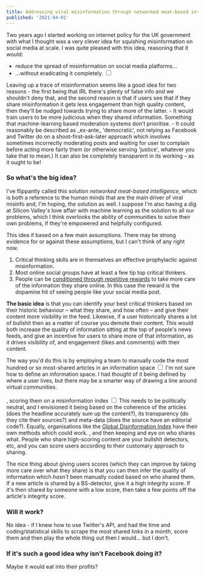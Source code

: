 ```yaml
---
title: Addressing viral misinformation through networked meat-based intelligence
published: '2021-04-01'
---
```


Two years ago I started working on internet policy for the UK government with what I thought was a very clever idea for squishing misinformation on social media at scale. I was quite pleased with this idea, reasoning that it would:
- reduce the spread of misinformation on social media platforms...
- ...without eradicating it completely.<label for="sn-1" class="margin-toggle sidenote-number"></label>
<input type="checkbox"
       id="sn-1"
       class="margin-toggle"/>
<span class="sidenote">
    Leaving up a trace of misinformation seems like a good idea for two reasons - the first being that IRL there's plenty of false info and we shouldn't deny that, and the second reason is that if users see that if they share misinformation it gets less engagement than high quality content, then they'll be nudged towards trying to share more of the latter.
</span>
- It would train users to be more judicious when they shared information. Something that machine-learning based moderation systems don't prioritise.
- It could reasonably be described as  _ex-ante_ 'democratic', not relying as Facebook and Twitter do on a shoot-first-ask-later approach which involves sometimes incorrectly moderating posts and waiting for user to complain before acting more fairly them (or otherwise serving 'justice', whatever you take that to mean.) It can also be completely transparent in its working – as it ought to be!

### So what's the big idea?

I've flippantly called this solution *networked meat-based intelligence*, which is both a reference to the human minds that are the main driver of viral misinfo and, I'm hoping, the solution as well. I suppose I'm also having a dig at Silicon Valley's love affair with machine learning as the solution to all our problems, which I think overlooks the ability of communities to solve their own problems, if they're empowered and helpfully configured.

This idea if based on a few main assumptions. There may be strong evidence for or against these assumptions, but I can't think of any right now.
1. Critical thinking skills are in themselves an effective prophylactic against misinformation.
2. Most online social groups have at least a few tip top critical thinkers.
3. People can be [conditioned through repetitive rewards](https://www.youtube.com/watch?v=erhmslcHvaw) to take more care of the information they share online. In this case the reward is the dopamine hit of seeing people like your social media post.

**The basic idea** is that you can identify your best critical thinkers based on their historic behaviour – what they share, and how often – and give their content more visibility in the feed. Likewise, if a user historically shares a lot of bullshit then as a matter of course you demote their content. This would both increase the quality of information sitting at the top of people's news feeds, and give an incentive for users to share more of that information, as it drives visibility of, and engagement (likes and comments) with their content.

The way you'd do this is by employing a team to manually code the most hundred or so most-shared articles in an information space<label for="sn-2" class="margin-toggle sidenote-number"></label>
<input type="checkbox"
       id="sn-2"
       class="margin-toggle"/>
<span class="sidenote">
        I'm not sure how to define an information space. I had thought of it being defined by where a user lives, but there may be a smarter way of drawing a line around virtual communities.<br><br>
</span>, scoring them on a misinformation index<label for="sn-3" class="margin-toggle sidenote-number"></label>
<input type="checkbox"
       id="sn-3"
       class="margin-toggle"/>
<span class="sidenote">
        This needs to be politically neutral, and I envisioned it being based on the coherence of the articles (does the headline accurately sum up the content?), its transparency (do they cite their sources?) and meta-data (does the source have an editorial code?). Equally, organisations like the [Global Disinformation Index](https://disinformationindex.org/) have their own methods which could work.
</span>, and then keeping and eye on who shares what. People who share high-scoring content are your bullshit detectors, etc, and you can score users according to their customary approach to sharing.

The nice thing about giving users scores (which they can improve by taking more care over what they share) is that you can then infer the quality of information which *hasn't* been manually coded based on who shared them. If a new article is shared by a BS-detector, give it a high integrity score. If it's then shared by someone with a low score, then take a few points off the article's integrity score.

### Will it work?

No idea - if I knew how to use Twitter's API, and had the time and coding/statistical skills to scrape the most shared links in a month, score them and then play the whole thing out then I would... but I don't.

### If it's such a good idea why isn't Facebook doing it?

Maybe it would eat into their profits?